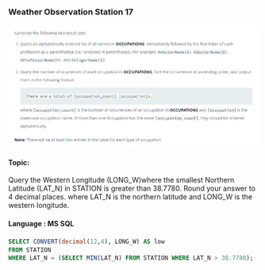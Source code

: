 ### Weather Observation Station 17

<img src="../PIc/22.png" alt="solution">


#### Topic:
Query the Western Longitude (LONG_W)where the smallest Northern Latitude (LAT_N) in STATION is greater than 38.7780. Round your answer to 4 decimal places.
where LAT_N is the northern latitude and LONG_W is the western longitude.



#### Language : MS SQL
```sql
SELECT CONVERT(decimal(12,4), LONG_W) AS low
FROM STATION
WHERE LAT_N = (SELECT MIN(LAT_N) FROM STATION WHERE LAT_N > 38.7780);
```
